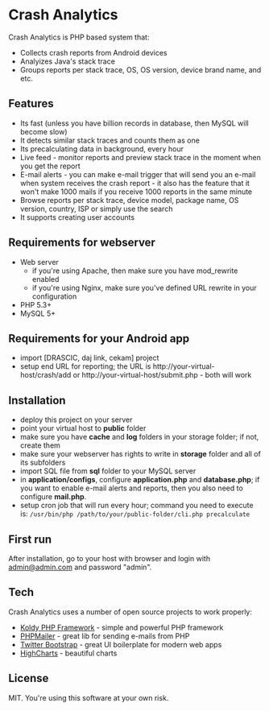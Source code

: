 Crash Analytics
=========

Crash Analytics is PHP based system that:

  - Collects crash reports from Android devices
  - Analyizes Java's stack trace
  - Groups reports per stack trace, OS, OS version, device brand name, and etc.


Features
----
   - Its fast (unless you have billion records in database, then MySQL will become slow)
   - It detects similar stack traces and counts them as one
   - Its precalculating data in background, every hour
   - Live feed - monitor reports and preview stack trace in the moment when you get the report
   - E-mail alerts - you can make e-mail trigger that will send you an e-mail when system receives the crash report - it also has the feature that it won't make 1000 mails if you receive 1000 reports in the same minute
   - Browse reports per stack trace, device model, package name, OS version, country, ISP or simply use the search
   - It supports creating user accounts


Requirements for webserver
----
   - Web server
      - if you're using Apache, then make sure you have mod_rewrite enabled
      - if you're using Nginx, make sure you've defined URL rewrite in your configuration
   - PHP 5.3+
   - MySQL 5+


Requirements for your Android app
----
   - import [DRASCIC, daj link, cekam] project
   - setup end URL for reporting; the URL is http://your-virtual-host/crash/add or http://your-virtual-host/submit.php - both will work


Installation
----
  - deploy this project on your server
  - point your virtual host to **public** folder
  - make sure you have **cache** and **log** folders in your storage folder; if not, create them
  - make sure your webserver has rights to write in **storage** folder and all of its subfolders
  - import SQL file from **sql** folder to your MySQL server
  - in **application/configs**, configure **application.php** and **database.php**; if you want to enable e-mail alerts and reports, then you also need to configure **mail.php**.
  - setup cron job that will run every hour; command you need to execute is: `/usr/bin/php /path/to/your/public-folder/cli.php precalculate`


First run
----

After installation, go to your host with browser and login with admin@admin.com and password "admin".


Tech
-----------

Crash Analytics uses a number of open source projects to work properly:

* [Koldy PHP Framework](http://koldy.net) - simple and powerful PHP framework
* [PHPMailer](https://github.com/PHPMailer/PHPMailer) - great lib for sending e-mails from PHP
* [Twitter Bootstrap](http://getbootstrap.com/) - great UI boilerplate for modern web apps
* [HighCharts](http://www.highcharts.com/) - beautiful charts


License
----

MIT. You're using this software at your own risk.
